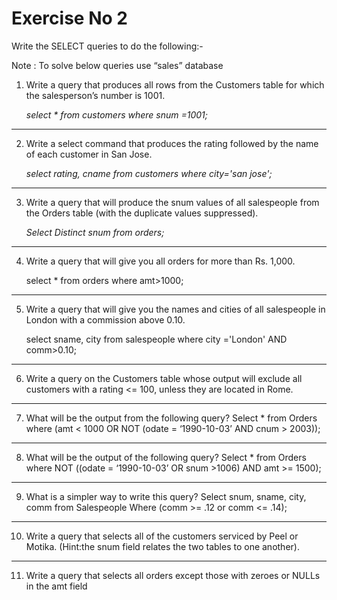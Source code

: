 
# Exercise No 2

Write the SELECT queries to do the following:-

Note : To solve below queries use “sales” database

1. Write a query that produces all rows from the Customers table for which the 
salesperson’s number is 1001.

     _select * from customers where snum =1001;_

----------------------------------------------------
2. Write a select command that produces the rating followed by the name of each 
customer in San Jose.

    _select rating, cname from customers where city='san jose';_

----------------------------------------------------
3. Write a query that will produce the snum values of all salespeople from the Orders 
table (with the duplicate values suppressed).

    _Select Distinct snum from orders;_ 

----------------------------------------------------
4. Write a query that will give you all orders for more than Rs. 1,000.

    select * from orders where amt>1000;

----------------------------------------------------
5. Write a query that will give you the names and cities of all salespeople in London with a commission above 0.10.

    select sname, city from salespeople where city ='London' AND comm>0.10;

----------------------------------------------------
6. Write a query on the Customers table whose output will exclude all customers with a 
rating <= 100, unless they are located in Rome.
----------------------------------------------------
7. What will be the output from the following query?
Select * from Orders
where (amt < 1000 OR
NOT (odate = ‘1990-10-03’
AND cnum > 2003));
----------------------------------------------------
8. What will be the output of the following query?
Select * from Orders
where NOT ((odate = ‘1990-10-03’ OR snum >1006) AND amt >= 1500);
----------------------------------------------------
9. What is a simpler way to write this query?
Select snum, sname, city, comm from Salespeople
Where (comm >= .12 or comm <= .14);
----------------------------------------------------
10. Write a query that selects all of the customers serviced by Peel or Motika. 
(Hint:the snum field relates the two tables to one another).
----------------------------------------------------
11. Write a query that selects all orders except those with zeroes or NULLs in the amt 
field